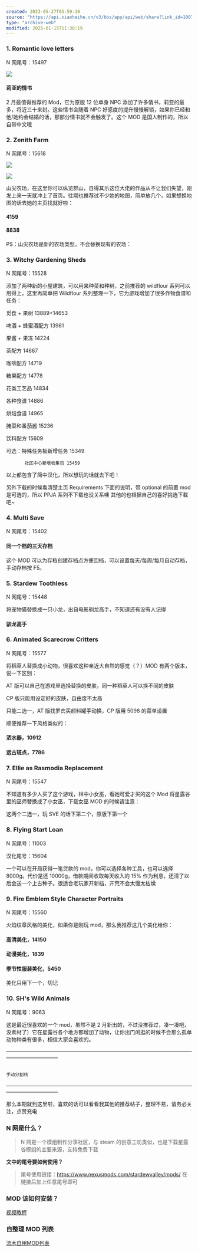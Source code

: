 ```yaml
---
created: 2023-05-27T05:59:10
source: "https://api.xiaoheihe.cn/v3/bbs/app/api/web/share?link_id=100750921"
type: "archive-web"
modified: 2025-01-15T11:38:19
---
```


### 1\. Romantic love letters

N 网尾号：15497

![](https://imgheybox.max-c.com/web/bbs/2023/02/28/0072a53aa331fed48cbaae6f8cc6f45f/thumb.png?imageMogr2/format/webp/quality/75/auto-orient/ignore-error/1)

#### 莉亚的情书

2 月最值得推荐的 Mod，它为原版 12 位单身 NPC 添加了许多情书，莉亚的最多，将近三十来封。这些情书会随着 NPC 好感度的提升慢慢解锁，如果你已经和他/她约会结婚的话，那部分情书就不会触发了。这个 MOD 是国人制作的，所以自带中文哦

### 2\. Zenith Farm

N 网尾号：15618

![](https://imgheybox.max-c.com/web/bbs/2023/02/28/190e39a891d1d3af187d4e3a1663ed69/thumb.png?imageMogr2/format/webp/quality/75/auto-orient/ignore-error/1)

![](https://imgheybox.max-c.com/web/bbs/2023/02/28/afcf1fb036d020239fe46651ad041b27/thumb.png?imageMogr2/format/webp/quality/75/auto-orient/ignore-error/1)

山尖农场，在这里你可以纵览群山，自得其乐这位大佬的作品从不让我们失望，刚发上来一天就冲上了首页。往期也推荐过不少她的地图，简单放几个，如果想换地图的话去她的主页找就好啦：

#### 4159

#### 8838

PS：山尖农场是新的农场类型，不会替换现有的农场：

### 3\. Witchy Gardening Sheds

N 网尾号：15528

添加了两种新的小屋建筑，可以用来种菜和种树，之前推荐的 wildflour 系列可以用得上，这里再简单把 Wildflour 系列整理一下，它为游戏增加了很多作物食谱和任务：

觅食 + 果树 13889+14653

啤酒 + 蜂蜜酒配方 13981

果酱 + 果冻 14224

茶配方 14667

咖啡配方 14719

糖果配方 14778

花类工艺品 14834

各种食谱 14886

烘焙食谱 14965

腌菜和番茄酱 15236

饮料配方 15609

可选：特殊任务板新增任务 15349

           社区中心新增收集包 15459

以上都包含了简中汉化，所以想玩的话就去下吧！

另外下载的时候看清楚主页 Requirements 下面的说明，带 optional 的前置 mod 是可选的，所以 PPJA 系列不下载也没关系噢 其他的也根据自己的喜好挑选下载吧~

### 4\. Multi Save

N 网尾号：15402

#### 同一个档的三天存档

这个 MOD 可以为存档创建存档点方便回档，可以设置每天/每周/每月自动存档，手动存档按 F5。

### 5\. Stardew Toothless

N 网尾号：15448

将宠物猫替换成一只小龙，出自电影驯龙高手，不知道还有没有人记得

#### 驯龙高手

### 6\. Animated Scarecrow Critters

N 网尾号：15577

将稻草人替换成小动物，很喜欢这种亲近大自然的感觉（？）MOD 有两个版本，说一下区别：

AT 版可以自己在游戏里选择替换的皮肤，同一种稻草人可以换不同的皮肤

CP 版只能用设定好的皮肤，自由度不太高

只能二选一，AT 版找罗宾买颜料罐手动换，CP 版用 5098 的菜单设置

顺便推荐一下风格类似的：

#### 洒水器，10912

#### 远古斑点，7786

### 7\. Ellie as Rasmodia Replacement

N 网尾号：15547

不知道有多少人买了这个游戏，林中小女巫，看她可爱才买的这个 Mod 将星露谷里的巫师替换成了小女巫，下载女巫 MOD 的时候请注意：

这两个二选一，玩 SVE 的话下第二个，原版下第一个

### 8\. Flying Start Loan

N 网尾号：11003

汉化尾号：15604

一个可以在开局获得一笔贷款的 mod，你可以选择各种工具，也可以选择 8000g。代价是还 10000g，借款期间收取每天收入的 15% 作为利息，还清了以后会送一个上古种子。很适合老玩家开新档，开荒不会太慢太枯燥

### 9\. Fire Emblem Style Character Portraits

N 网尾号：15560

火焰纹章风格的美化，如果你是刚玩 mod，那么我推荐这几个美化给你：

#### 高清美化，14150

#### 动漫美化，1839

#### 季节性服装美化，5450

美化只用下一个，切记

### 10\. SH's Wild Animals

N 网尾号：9063

这是最近很喜欢的一个 mod，虽然不是 2 月新出的，不过没推荐过，凑一凑吧，没素材了）它在星露谷各个地方都增加了动物，让你出门闲逛的时候不会那么孤单动物种类有很多，相信大家会喜欢的。

——————————————————————————————————————————————

                                                                         手动分割线

——————————————————————————————————————————————

那么本期就到这里啦，喜欢的话可以看看我其他的推荐帖子，整理不易，请务必关注，点赞充电

### N 网是什么？

> N 网是一个模组制作分享社区，与 steam 的创意工坊类似，也是下载星露谷模组的主要来源，支持免费下载

**文中的尾号要如何使用？**

> 尾号使用链接：https://www.nexusmods.com/stardewvalley/mods/   在链接后加上任意尾号即可

### MOD 该如何安装？

[视频教程](https://www.bilibili.com/video/BV18Y4y167yY/?vd_source=9b4714ce4e2046a691687342df93ff20)

### 自整理 MOD 列表

[流木自用MOD列表](https://docs.qq.com/doc/DR05WdnVrTVB5aUJM)
